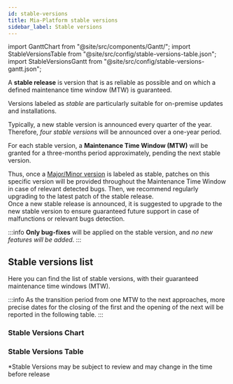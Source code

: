 ```yaml
---
id: stable-versions
title: Mia-Platform stable versions
sidebar_label: Stable versions
---
```


import GanttChart from "@site/src/components/Gantt/";
import StableVersionsTable from "@site/src/config/stable-versions-table.json";
import StableVersionsGantt from "@site/src/config/stable-versions-gantt.json";

A **stable release** is version that is as reliable as possible and on which a defined maintenance time window (MTW) is guaranteed.

Versions labeled as _stable_ are particularly suitable for on-premise updates and installations.

Typically, a new stable version is announced every quarter of the year. Therefore, _four stable versions_ will be announced over a one-year period.

For each stable version, a **Maintenance Time Window (MTW)** will be granted for a three-months period approximately, pending the next stable version.

Thus, once a [Major/Minor version](/release-notes/info/version_policy) is labeled as stable, patches on this specific version will be provided throughout the Maintenance Time Window in case of relevant detected bugs.
Then, we recommend regularly upgrading to the latest patch of the stable release.  
Once a new stable release is announced, it is suggested to upgrade to the new stable version to ensure guaranteed future support in case of malfunctions or relevant bugs detection.

:::info
**Only bug-fixes** will be applied on the stable version, and _no new features will be added_.
:::

## Stable versions list

Here you can find the list of stable versions, with their guaranteed maintenance time windows (MTW).

:::info
As the transition period from one MTW to the next approaches, more precise dates for the closing of the first and the opening of the next will be reported in the following table.
:::

### Stable Versions Chart

<GanttChart config={StableVersionsGantt} />

### Stable Versions Table

<GanttChart config={StableVersionsTable} renderAs="table" />


*Stable Versions may be subject to review and may change in the time before release
